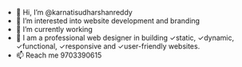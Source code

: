 - 👋 Hi, I’m @karnatisudharshanreddy
- 👀 I’m interested into website development and branding
- 🌱 I’m currently working
- 💞️ I am a professional web designer in building ✓static, ✓dynamic, ✓functional, ✓responsive and ✓user-friendly websites.
- 📫 Reach me 9703390615

<!---
karnatisudharshanreddy/karnatisudharshanreddy is a ✨ special ✨ repository because its `README.md` (this file) appears on your GitHub profile.
You can click the Preview link to take a look at your changes.
--->
